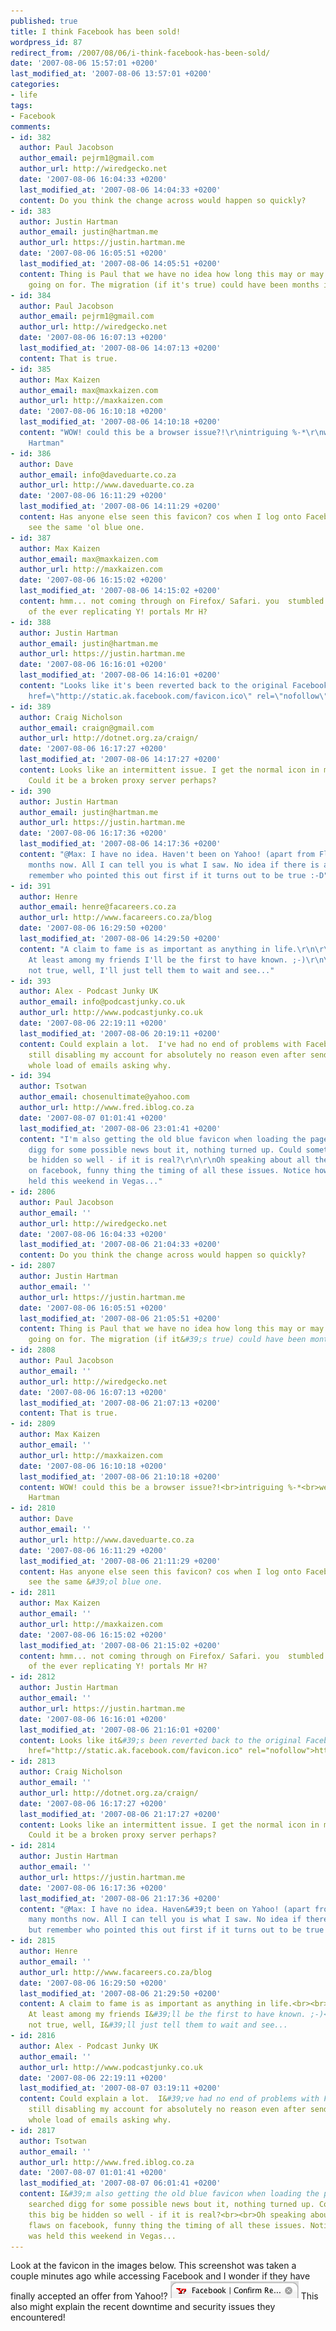 ```yaml
---
published: true
title: I think Facebook has been sold!
wordpress_id: 87
redirect_from: /2007/08/06/i-think-facebook-has-been-sold/
date: '2007-08-06 15:57:01 +0200'
last_modified_at: '2007-08-06 13:57:01 +0200'
categories:
- life
tags:
- Facebook
comments:
- id: 382
  author: Paul Jacobson
  author_email: pejrm1@gmail.com
  author_url: http://wiredgecko.net
  date: '2007-08-06 16:04:33 +0200'
  last_modified_at: '2007-08-06 14:04:33 +0200'
  content: Do you think the change across would happen so quickly?
- id: 383
  author: Justin Hartman
  author_email: justin@hartman.me
  author_url: https://justin.hartman.me
  date: '2007-08-06 16:05:51 +0200'
  last_modified_at: '2007-08-06 14:05:51 +0200'
  content: Thing is Paul that we have no idea how long this may or may not have been
    going on for. The migration (if it's true) could have been months in the making.
- id: 384
  author: Paul Jacobson
  author_email: pejrm1@gmail.com
  author_url: http://wiredgecko.net
  date: '2007-08-06 16:07:13 +0200'
  last_modified_at: '2007-08-06 14:07:13 +0200'
  content: That is true.
- id: 385
  author: Max Kaizen
  author_email: max@maxkaizen.com
  author_url: http://maxkaizen.com
  date: '2007-08-06 16:10:18 +0200'
  last_modified_at: '2007-08-06 14:10:18 +0200'
  content: "WOW! could this be a browser issue?!\r\nintriguing %-*\r\nwell spotted
    Hartman"
- id: 386
  author: Dave
  author_email: info@daveduarte.co.za
  author_url: http://www.daveduarte.co.za
  date: '2007-08-06 16:11:29 +0200'
  last_modified_at: '2007-08-06 14:11:29 +0200'
  content: Has anyone else seen this favicon? cos when I log onto Facebook now I still
    see the same 'ol blue one.
- id: 387
  author: Max Kaizen
  author_email: max@maxkaizen.com
  author_url: http://maxkaizen.com
  date: '2007-08-06 16:15:02 +0200'
  last_modified_at: '2007-08-06 14:15:02 +0200'
  content: hmm... not coming through on Firefox/ Safari. you  stumbled through one
    of the ever replicating Y! portals Mr H?
- id: 388
  author: Justin Hartman
  author_email: justin@hartman.me
  author_url: https://justin.hartman.me
  date: '2007-08-06 16:16:01 +0200'
  last_modified_at: '2007-08-06 14:16:01 +0200'
  content: "Looks like it's been reverted back to the original Facebook icon Dave:\r\n<a
    href=\"http://static.ak.facebook.com/favicon.ico\" rel=\"nofollow\">http://static.ak.facebook.com/favicon.ico</a>"
- id: 389
  author: Craig Nicholson
  author_email: craign@gmail.com
  author_url: http://dotnet.org.za/craign/
  date: '2007-08-06 16:17:27 +0200'
  last_modified_at: '2007-08-06 14:17:27 +0200'
  content: Looks like an intermittent issue. I get the normal icon in my IE7 browser.
    Could it be a broken proxy server perhaps?
- id: 390
  author: Justin Hartman
  author_email: justin@hartman.me
  author_url: https://justin.hartman.me
  date: '2007-08-06 16:17:36 +0200'
  last_modified_at: '2007-08-06 14:17:36 +0200'
  content: "@Max: I have no idea. Haven't been on Yahoo! (apart from Flickr) for many
    months now. All I can tell you is what I saw. No idea if there is any truth but
    remember who pointed this out first if it turns out to be true :-D"
- id: 391
  author: Henre
  author_email: henre@facareers.co.za
  author_url: http://www.facareers.co.za/blog
  date: '2007-08-06 16:29:50 +0200'
  last_modified_at: '2007-08-06 14:29:50 +0200'
  content: "A claim to fame is as important as anything in life.\r\n\r\nWell spotted.
    At least among my friends I'll be the first to have known. ;-)\r\n\r\nIf it's
    not true, well, I'll just tell them to wait and see..."
- id: 393
  author: Alex - Podcast Junky UK
  author_email: info@podcastjunky.co.uk
  author_url: http://www.podcastjunky.co.uk
  date: '2007-08-06 22:19:11 +0200'
  last_modified_at: '2007-08-06 20:19:11 +0200'
  content: Could explain a lot.  I've had no end of problems with Facebook lately...  they're
    still disabling my account for absolutely no reason even after sending them a
    whole load of emails asking why.
- id: 394
  author: Tsotwan
  author_email: chosenultimate@yahoo.com
  author_url: http://www.fred.iblog.co.za
  date: '2007-08-07 01:01:41 +0200'
  last_modified_at: '2007-08-06 23:01:41 +0200'
  content: "I'm also getting the old blue favicon when loading the page. Hmmm... searched
    digg for some possible news bout it, nothing turned up. Could something this big
    be hidden so well - if it is real?\r\n\r\nOh speaking about all the recent flaws
    on facebook, funny thing the timing of all these issues. Notice how defcon was
    held this weekend in Vegas..."
- id: 2806
  author: Paul Jacobson
  author_email: ''
  author_url: http://wiredgecko.net
  date: '2007-08-06 16:04:33 +0200'
  last_modified_at: '2007-08-06 21:04:33 +0200'
  content: Do you think the change across would happen so quickly?
- id: 2807
  author: Justin Hartman
  author_email: ''
  author_url: https://justin.hartman.me
  date: '2007-08-06 16:05:51 +0200'
  last_modified_at: '2007-08-06 21:05:51 +0200'
  content: Thing is Paul that we have no idea how long this may or may not have been
    going on for. The migration (if it&#39;s true) could have been months in the making.
- id: 2808
  author: Paul Jacobson
  author_email: ''
  author_url: http://wiredgecko.net
  date: '2007-08-06 16:07:13 +0200'
  last_modified_at: '2007-08-06 21:07:13 +0200'
  content: That is true.
- id: 2809
  author: Max Kaizen
  author_email: ''
  author_url: http://maxkaizen.com
  date: '2007-08-06 16:10:18 +0200'
  last_modified_at: '2007-08-06 21:10:18 +0200'
  content: WOW! could this be a browser issue?!<br>intriguing %-*<br>well spotted
    Hartman
- id: 2810
  author: Dave
  author_email: ''
  author_url: http://www.daveduarte.co.za
  date: '2007-08-06 16:11:29 +0200'
  last_modified_at: '2007-08-06 21:11:29 +0200'
  content: Has anyone else seen this favicon? cos when I log onto Facebook now I still
    see the same &#39;ol blue one.
- id: 2811
  author: Max Kaizen
  author_email: ''
  author_url: http://maxkaizen.com
  date: '2007-08-06 16:15:02 +0200'
  last_modified_at: '2007-08-06 21:15:02 +0200'
  content: hmm... not coming through on Firefox/ Safari. you  stumbled through one
    of the ever replicating Y! portals Mr H?
- id: 2812
  author: Justin Hartman
  author_email: ''
  author_url: https://justin.hartman.me
  date: '2007-08-06 16:16:01 +0200'
  last_modified_at: '2007-08-06 21:16:01 +0200'
  content: Looks like it&#39;s been reverted back to the original Facebook icon Dave:<br><a
    href="http://static.ak.facebook.com/favicon.ico" rel="nofollow">http://static.ak.facebook.com/favicon.ico</a>
- id: 2813
  author: Craig Nicholson
  author_email: ''
  author_url: http://dotnet.org.za/craign/
  date: '2007-08-06 16:17:27 +0200'
  last_modified_at: '2007-08-06 21:17:27 +0200'
  content: Looks like an intermittent issue. I get the normal icon in my IE7 browser.
    Could it be a broken proxy server perhaps?
- id: 2814
  author: Justin Hartman
  author_email: ''
  author_url: https://justin.hartman.me
  date: '2007-08-06 16:17:36 +0200'
  last_modified_at: '2007-08-06 21:17:36 +0200'
  content: "@Max: I have no idea. Haven&#39;t been on Yahoo! (apart from Flickr) for
    many months now. All I can tell you is what I saw. No idea if there is any truth
    but remember who pointed this out first if it turns out to be true :-D"
- id: 2815
  author: Henre
  author_email: ''
  author_url: http://www.facareers.co.za/blog
  date: '2007-08-06 16:29:50 +0200'
  last_modified_at: '2007-08-06 21:29:50 +0200'
  content: A claim to fame is as important as anything in life.<br><br>Well spotted.
    At least among my friends I&#39;ll be the first to have known. ;-)<br><br>If it&#39;s
    not true, well, I&#39;ll just tell them to wait and see...
- id: 2816
  author: Alex - Podcast Junky UK
  author_email: ''
  author_url: http://www.podcastjunky.co.uk
  date: '2007-08-06 22:19:11 +0200'
  last_modified_at: '2007-08-07 03:19:11 +0200'
  content: Could explain a lot.  I&#39;ve had no end of problems with Facebook lately...  they&#39;re
    still disabling my account for absolutely no reason even after sending them a
    whole load of emails asking why.
- id: 2817
  author: Tsotwan
  author_email: ''
  author_url: http://www.fred.iblog.co.za
  date: '2007-08-07 01:01:41 +0200'
  last_modified_at: '2007-08-07 06:01:41 +0200'
  content: I&#39;m also getting the old blue favicon when loading the page. Hmmm...
    searched digg for some possible news bout it, nothing turned up. Could something
    this big be hidden so well - if it is real?<br><br>Oh speaking about all the recent
    flaws on facebook, funny thing the timing of all these issues. Notice how defcon
    was held this weekend in Vegas...
---
```

Look at the favicon in the images below. This screenshot was taken a couple minutes ago while accessing Facebook and I wonder if they have finally accepted an offer from Yahoo!?
<img src='/assets/images/uploads/2007/08/picture-2.png' alt='Facebook sold to Yahoo!' />
This also might explain the recent downtime and security issues they encountered!

